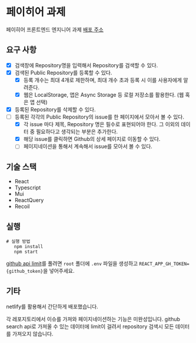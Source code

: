 # 페이히어 과제

페이히어 프론트엔드 엔지니어 과제
[배포 주소](https://pay-here-test.netlify.app/) 

## 요구 사항

 - [x] 검색창에 Repository명을 입력해서 Repository를 검색할 수 있다.
 - [x] 검색된 Public Repository를 등록할 수 있다.
    - [x] 등록 개수는 최대 4개로 제한하며, 최대 개수 초과 등록 시 이를 사용자에게 알려준다.
    - [x] 웹은 LocalStorage, 앱은 Async Storage 등 로컬 저장소를 활용한다. (웹 혹은 앱 선택)
 - [x] 등록된 Repository를 삭제할 수 있다.
 - [ ] 등록된 각각의 Public Repository의 issue를 한 페이지에서 모아서 볼 수 있다.
    - [x] 각 issue 마다 제목, Repository 명은 필수로 표현되어야 한다. 그 이외의 데이터 중 필요하다고 생각되는 부분은 추가한다.
    - [x] 해당 issue를 클릭하면 Github의 상세 페이지로 이동할 수 있다.
    - [ ] 페이지네이션을 통해서 계속해서 issue를 모아서 볼 수 있다.

## 기술 스택

- React
- Typescript
- Mui
- ReactQuery
- Recoil

## 실행

```
# 실행 방법
   npm install
   npm start
```

[github api limit](https://docs.github.com/en/authentication/keeping-your-account-and-data-secure/creating-a-personal-access-token)를 풀려면
`root` 폴더에 `.env` 파일을 생성하고 `REACT_APP_GH_TOKEN={github_token}`을 넣어주세요.

## 기타

netlify를 활용해서 간단하게 배포했습니다.

각 레포지토리에서 이슈를 가져와 페이지네이션하는 기능은 미완성입니다.
github search api로 가져올 수 있는 데이터에 limit이 걸려서 repository 검색시 모든 데이터를 가져오지 않습니다.